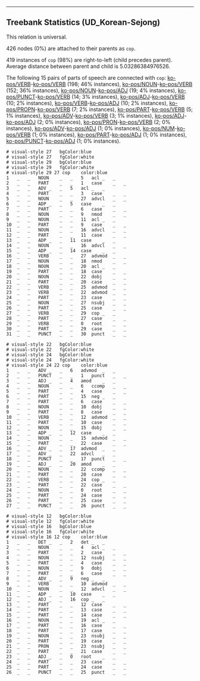 

--------------------------------------------------------------------------------

## Treebank Statistics (UD_Korean-Sejong)

This relation is universal.

426 nodes (0%) are attached to their parents as `cop`.

419 instances of `cop` (98%) are right-to-left (child precedes parent).
Average distance between parent and child is 5.03286384976526.

The following 15 pairs of parts of speech are connected with `cop`: [ko-pos/VERB]()-[ko-pos/VERB]() (198; 46% instances), [ko-pos/NOUN]()-[ko-pos/VERB]() (152; 36% instances), [ko-pos/NOUN]()-[ko-pos/ADJ]() (19; 4% instances), [ko-pos/PUNCT]()-[ko-pos/VERB]() (14; 3% instances), [ko-pos/ADJ]()-[ko-pos/VERB]() (10; 2% instances), [ko-pos/VERB]()-[ko-pos/ADJ]() (10; 2% instances), [ko-pos/PROPN]()-[ko-pos/VERB]() (7; 2% instances), [ko-pos/PART]()-[ko-pos/VERB]() (5; 1% instances), [ko-pos/ADV]()-[ko-pos/VERB]() (3; 1% instances), [ko-pos/ADJ]()-[ko-pos/ADJ]() (2; 0% instances), [ko-pos/PRON]()-[ko-pos/VERB]() (2; 0% instances), [ko-pos/ADV]()-[ko-pos/ADJ]() (1; 0% instances), [ko-pos/NUM]()-[ko-pos/VERB]() (1; 0% instances), [ko-pos/PART]()-[ko-pos/ADJ]() (1; 0% instances), [ko-pos/PUNCT]()-[ko-pos/ADJ]() (1; 0% instances).


~~~ conllu
# visual-style 27	bgColor:blue
# visual-style 27	fgColor:white
# visual-style 29	bgColor:blue
# visual-style 29	fgColor:white
# visual-style 29 27 cop	color:blue
1	_	_	NOUN	_	_	5	acl	_	_
2	_	_	PART	_	_	1	case	_	_
3	_	_	ADV	_	_	5	acl	_	_
4	_	_	PART	_	_	3	case	_	_
5	_	_	NOUN	_	_	27	advcl	_	_
6	_	_	ADP	_	_	5	case	_	_
7	_	_	PART	_	_	6	case	_	_
8	_	_	NOUN	_	_	9	nmod	_	_
9	_	_	NOUN	_	_	11	acl	_	_
10	_	_	PART	_	_	9	case	_	_
11	_	_	NOUN	_	_	16	advcl	_	_
12	_	_	PART	_	_	11	case	_	_
13	_	_	ADP	_	_	11	case	_	_
14	_	_	NOUN	_	_	16	advcl	_	_
15	_	_	ADP	_	_	14	case	_	_
16	_	_	VERB	_	_	27	advmod	_	_
17	_	_	NOUN	_	_	18	nmod	_	_
18	_	_	NOUN	_	_	20	acl	_	_
19	_	_	PART	_	_	18	case	_	_
20	_	_	NOUN	_	_	22	dobj	_	_
21	_	_	PART	_	_	20	case	_	_
22	_	_	VERB	_	_	25	advmod	_	_
23	_	_	VERB	_	_	22	advmod	_	_
24	_	_	PART	_	_	23	case	_	_
25	_	_	NOUN	_	_	27	nsubj	_	_
26	_	_	PART	_	_	25	case	_	_
27	_	_	VERB	_	_	29	cop	_	_
28	_	_	PART	_	_	27	case	_	_
29	_	_	VERB	_	_	0	root	_	_
30	_	_	PART	_	_	29	case	_	_
31	_	_	PUNCT	_	_	30	punct	_	_

~~~


~~~ conllu
# visual-style 22	bgColor:blue
# visual-style 22	fgColor:white
# visual-style 24	bgColor:blue
# visual-style 24	fgColor:white
# visual-style 24 22 cop	color:blue
1	_	_	ADV	_	_	6	advmod	_	_
2	_	_	PUNCT	_	_	1	punct	_	_
3	_	_	ADJ	_	_	4	amod	_	_
4	_	_	NOUN	_	_	6	ccomp	_	_
5	_	_	PART	_	_	4	case	_	_
6	_	_	PART	_	_	15	neg	_	_
7	_	_	PART	_	_	6	case	_	_
8	_	_	NOUN	_	_	10	dobj	_	_
9	_	_	PART	_	_	8	case	_	_
10	_	_	VERB	_	_	12	advmod	_	_
11	_	_	PART	_	_	10	case	_	_
12	_	_	NOUN	_	_	15	dobj	_	_
13	_	_	ADP	_	_	12	case	_	_
14	_	_	NOUN	_	_	15	advmod	_	_
15	_	_	PART	_	_	22	case	_	_
16	_	_	ADV	_	_	17	advmod	_	_
17	_	_	ADV	_	_	22	advcl	_	_
18	_	_	PUNCT	_	_	17	punct	_	_
19	_	_	ADJ	_	_	20	amod	_	_
20	_	_	NOUN	_	_	22	ccomp	_	_
21	_	_	PART	_	_	20	case	_	_
22	_	_	VERB	_	_	24	cop	_	_
23	_	_	PART	_	_	22	case	_	_
24	_	_	NOUN	_	_	0	root	_	_
25	_	_	PART	_	_	24	case	_	_
26	_	_	PART	_	_	25	case	_	_
27	_	_	PUNCT	_	_	26	punct	_	_

~~~


~~~ conllu
# visual-style 12	bgColor:blue
# visual-style 12	fgColor:white
# visual-style 16	bgColor:blue
# visual-style 16	fgColor:white
# visual-style 16 12 cop	color:blue
1	_	_	DET	_	_	2	det	_	_
2	_	_	NOUN	_	_	4	acl	_	_
3	_	_	PART	_	_	2	case	_	_
4	_	_	NOUN	_	_	12	nsubj	_	_
5	_	_	PART	_	_	4	case	_	_
6	_	_	NOUN	_	_	9	dobj	_	_
7	_	_	PART	_	_	6	case	_	_
8	_	_	ADV	_	_	9	neg	_	_
9	_	_	VERB	_	_	10	advmod	_	_
10	_	_	NOUN	_	_	12	advcl	_	_
11	_	_	ADP	_	_	10	case	_	_
12	_	_	ADJ	_	_	16	cop	_	_
13	_	_	PART	_	_	12	case	_	_
14	_	_	PART	_	_	13	case	_	_
15	_	_	PART	_	_	14	case	_	_
16	_	_	NOUN	_	_	19	acl	_	_
17	_	_	PART	_	_	16	case	_	_
18	_	_	PART	_	_	17	case	_	_
19	_	_	NOUN	_	_	23	nsubj	_	_
20	_	_	PART	_	_	19	case	_	_
21	_	_	PRON	_	_	23	nsubj	_	_
22	_	_	PART	_	_	21	case	_	_
23	_	_	ADJ	_	_	0	root	_	_
24	_	_	PART	_	_	23	case	_	_
25	_	_	PART	_	_	24	case	_	_
26	_	_	PUNCT	_	_	25	punct	_	_

~~~


